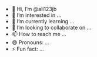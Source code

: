- 👋 Hi, I’m @ali123jb
- 👀 I’m interested in ...
- 🌱 I’m currently learning ...
- 💞️ I’m looking to collaborate on ...
- 📫 How to reach me ...
- 😄 Pronouns: ...
- ⚡ Fun fact: ...

<!---
ali123jb/ali123jb is a ✨ special ✨ repository because its `README.md` (this file) appears on your GitHub profile.
You can click the Preview link to take a look at your changes.
--->
